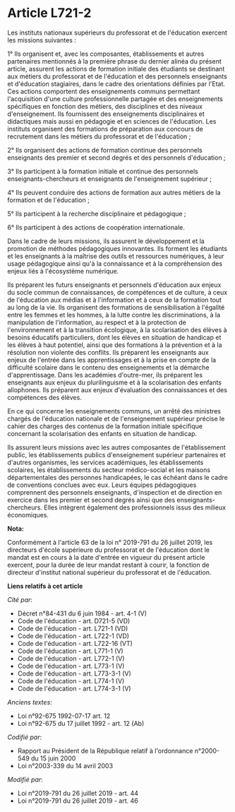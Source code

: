 # Article L721-2

Les instituts nationaux supérieurs du professorat et de l'éducation exercent les missions suivantes :

1° Ils organisent et, avec les composantes, établissements et autres partenaires mentionnés à la première phrase du dernier
alinéa du présent article, assurent les actions de formation initiale des étudiants se destinant aux métiers du professorat
et de l'éducation et des personnels enseignants et d'éducation stagiaires, dans le cadre des orientations définies par
l'Etat. Ces actions comportent des enseignements communs permettant l'acquisition d'une culture professionnelle partagée et
des enseignements spécifiques en fonction des métiers, des disciplines et des niveaux d'enseignement. Ils fournissent des
enseignements disciplinaires et didactiques mais aussi en pédagogie et en sciences de l'éducation. Les instituts organisent
des formations de préparation aux concours de recrutement dans les métiers du professorat et de l'éducation ;

2° Ils organisent des actions de formation continue des personnels enseignants des premier et second degrés et des personnels
d'éducation ;

3° Ils participent à la formation initiale et continue des personnels enseignants-chercheurs et enseignants de l'enseignement
supérieur ;

4° Ils peuvent conduire des actions de formation aux autres métiers de la formation et de l'éducation ;

5° Ils participent à la recherche disciplinaire et pédagogique ;

6° Ils participent à des actions de coopération internationale.

Dans le cadre de leurs missions, ils assurent le développement et la promotion de méthodes pédagogiques innovantes. Ils
forment les étudiants et les enseignants à la maîtrise des outils et ressources numériques, à leur usage pédagogique ainsi
qu'à la connaissance et à la compréhension des enjeux liés à l'écosystème numérique.

Ils préparent les futurs enseignants et personnels d'éducation aux enjeux du socle commun de connaissances, de compétences et
de culture, à ceux de l'éducation aux médias et à l'information et à ceux de la formation tout au long de la vie. Ils
organisent des formations de sensibilisation à l'égalité entre les femmes et les hommes, à la lutte contre les
discriminations, à la manipulation de l'information, au respect et à la protection de l'environnement et à la transition
écologique, à la scolarisation des élèves à besoins éducatifs particuliers, dont les élèves en situation de handicap et les
élèves à haut potentiel, ainsi que des formations à la prévention et à la résolution non violente des conflits. Ils préparent
les enseignants aux enjeux de l'entrée dans les apprentissages et à la prise en compte de la difficulté scolaire dans le
contenu des enseignements et la démarche d'apprentissage. Dans les académies d'outre-mer, ils préparent les enseignants aux
enjeux du plurilinguisme et à la scolarisation des enfants allophones. Ils préparent aux enjeux d'évaluation des
connaissances et des compétences des élèves.

En ce qui concerne les enseignements communs, un arrêté des ministres chargés de l'éducation nationale et de l'enseignement
supérieur précise le cahier des charges des contenus de la formation initiale spécifique concernant la scolarisation des
enfants en situation de handicap.

Ils assurent leurs missions avec les autres composantes de l'établissement public, les établissements publics d'enseignement
supérieur partenaires et d'autres organismes, les services académiques, les établissements scolaires, les établissements du
secteur médico-social et les maisons départementales des personnes handicapées, le cas échéant dans le cadre de conventions
conclues avec eux. Leurs équipes pédagogiques comprennent des personnels enseignants, d'inspection et de direction en
exercice dans les premier et second degrés ainsi que des enseignants-chercheurs. Elles intègrent également des professionnels
issus des milieux économiques.

**Nota:**

Conformément à l'article 63 de la loi n° 2019-791 du 26 juillet 2019, les directeurs d'école supérieure du professorat et de
l'éducation dont le mandat est en cours à la date d'entrée en vigueur du présent article exercent, pour la durée de leur
mandat restant à courir, la fonction de directeur d'institut national supérieur du professorat et de l'éducation.

**Liens relatifs à cet article**

_Cité par_:

  - Décret n°84-431 du 6 juin 1984 - art. 4-1 (V)
  - Code de l'éducation - art. D721-5 (VD)
  - Code de l'éducation - art. L721-1 (VD)
  - Code de l'éducation - art. L722-1 (VD)
  - Code de l'éducation - art. L722-16 (VT)
  - Code de l'éducation - art. L771-1 (V)
  - Code de l'éducation - art. L772-1 (V)
  - Code de l'éducation - art. L773-1 (V)
  - Code de l'éducation - art. L773-3-1 (V)
  - Code de l'éducation - art. L774-1 (V)
  - Code de l'éducation - art. L774-3-1 (V)

_Anciens textes_:

  - Loi n°92-675 1992-07-17 art. 12
  - Loi n°92-675 du 17 juillet 1992 - art. 12 (Ab)

_Codifié par_:

  - Rapport au Président de la République relatif à l'ordonnance n°2000-549 du 15 juin 2000
  - Loi n°2003-339 du 14 avril 2003

_Modifié par_:

  - Loi n°2019-791 du 26 juillet 2019 - art. 44
  - Loi n°2019-791 du 26 juillet 2019 - art. 46
